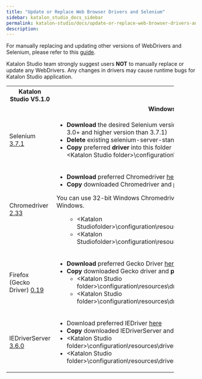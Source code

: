 ```yaml
---
title: "Update or Replace Web Browser Drivers and Selenium" 
sidebar: katalon_studio_docs_sidebar
permalink: katalon-studio/docs/update-or-replace-web-browser-drivers-and-selenium.html 
description: 
---
```

For manually replacing and updating other versions of WebDrivers and Selenium, please refer to this [guide](https://docs.katalon.com/x/1xtO). 

Katalon Studio team strongly suggest users **NOT** to manually replace or update any WebDrivers. Any changes in drivers may cause runtime bugs for Katalon Studio application.

<table class="wrapped relative-table confluenceTable" style="width: 88.4949%;"><colgroup><col style="width: 10.0713%;"><col style="width: 42.246%;"><col style="width: 47.6827%;"></colgroup><tbody><tr class="xtr-0"><th class="xtd-0-0 confluenceTh" style="text-align: center;"><span>Katalon Studio V5.1.0</span></th><th class="xtd-0-1 xtd-0-2 confluenceTh" colspan="2" style="text-align: center;">How to Replace&nbsp;</th></tr><tr class="xtr-1"><td class="xtd-1-0 confluenceTd" colspan="1">&nbsp;</td><td class="highlight-grey xtd-1-1 confluenceTd" data-highlight-colour="grey" style="text-align: center;"><strong>Windows</strong></td><td class="highlight-grey xtd-1-2 confluenceTd" data-highlight-colour="grey" style="text-align: center;"><strong>MAC OSX</strong></td></tr><tr class="xtr-2"><td class="xtd-2-0 confluenceTd">Selenium <a class="external-link" href="https://raw.githubusercontent.com/SeleniumHQ/selenium/master/java/CHANGELOG" rel="nofollow">3.7.1</a></td><td class="xtd-2-1 confluenceTd" colspan="1"><ul><li><strong>Download </strong>the desired Selenium version <a class="external-link" href="http://selenium-release.storage.googleapis.com/index.html" rel="nofollow">here</a> (<span>Select </span><strong>only</strong><span> Selenium 3.0+ and higher version than 3.7.1)</span></li><li><span><strong>Delete</strong> existing selenium-server-standalone-3.x.jar</span><span><br></span></li><li><span><strong>Copy</strong> preferred <strong>driver</strong> into this folder</span><br>&lt;Katalon Studio folder&gt;\configuration\resources\lib</li></ul></td><td class="xtd-2-2 confluenceTd" colspan="1"><p>&nbsp;</p><ul><li>&nbsp;/Applications/Katalon Studio.app/Contents/Eclipse/configuration/resources/lib</li></ul></td></tr><tr class="xtr-3"><td class="xtd-3-0 confluenceTd">Chromedriver <a class="external-link" href="https://chromedriver.storage.googleapis.com/2.33/notes.txt" rel="nofollow">2.33</a></td><td class="xtd-3-1 confluenceTd" colspan="1"><div class="content-wrapper"><ul><li><strong>Download </strong>preferred Chromedriver <a class="external-link" href="https://sites.google.com/a/chromium.org/chromedriver/downloads" rel="nofollow">here</a></li><li><strong>Copy</strong> downloaded Chromedriver and <strong>paste</strong> into Katalon Studio folder</li></ul><div class="confluence-information-macro confluence-information-macro-information conf-macro output-block" data-hasbody="true" data-macro-name="info"><span class="aui-icon aui-icon-small aui-iconfont-info confluence-information-macro-icon"></span><div class="confluence-information-macro-body"><p>You can use 32-bit Windows Chromedriver for both 32-bit and 64-bit Windows.</p></div></div><ul><li style="list-style-type: none;background-image: none;"><ul><li>&lt;Katalon Studiofolder&gt;\configuration\resources\drivers\chromedriver_win32</li><li>&lt;Katalon Studiofolder&gt;\configuration\resources\drivers\chromedriver_win64</li></ul></li></ul></div></td><td class="xtd-3-2 confluenceTd" colspan="1"><p>&nbsp;</p><ul><li>/Applications/Katalon Studio.app/Contents/Eclipse/configuration/resources/drivers/chromedriver_mac</li></ul></td></tr><tr class="xtr-4"><td class="xtd-4-0 confluenceTd">Firefox (Gecko Driver) <a class="external-link" href="https://github.com/mozilla/geckodriver/releases/tag/v0.19.0" rel="nofollow">0.19</a></td><td class="xtd-4-1 confluenceTd" colspan="1"><ul><li><strong>Download </strong>preferred Gecko Driver <a class="external-link" href="https://github.com/mozilla/geckodriver/releases" rel="nofollow">here</a><span><strong><br></strong></span></li><li><span><strong>Copy</strong><span> downloaded Gecko driver and </span><strong>paste</strong><span> into Katalon Studio folder</span></span><ul><li><span>&lt;Katalon Studio folder&gt;\configuration\resources\drivers\firefox_win32</span></li><li>&lt;Katalon Studio folder&gt;\configuration\resources\drivers\firefox_win64</li></ul></li></ul></td><td class="xtd-4-2 confluenceTd" colspan="1"><p>&nbsp;</p><ul><li>/Applications/Katalon Studio.app/Contents/Eclipse/configuration/resources/drivers/firefox_mac</li></ul></td></tr><tr class="xtr-5"><td class="xtd-5-0 confluenceTd" colspan="1">IEDriverServer <a class="external-link" href="https://raw.githubusercontent.com/SeleniumHQ/selenium/master/cpp/iedriverserver/CHANGELOG" rel="nofollow">3.6.0</a></td><td class="xtd-5-1 confluenceTd" colspan="1"><ul><li>Download preferred IEDriver <a class="external-link" href="http://selenium-release.storage.googleapis.com/index.html" rel="nofollow">here</a></li><li><strong>Copy</strong><span> downloaded IEDriverServer and </span><strong>paste</strong><span> into Katalon Studio folder</span></li><li>&lt;Katalon Studio folder&gt;\configuration\resources\drivers\iedriver_win32</li><li>&lt;Katalon Studio folder&gt;\configuration\resources\drivers\iedriver_win64</li></ul></td><td class="xtd-5-2 confluenceTd" colspan="1">&nbsp;</td></tr></tbody></table>